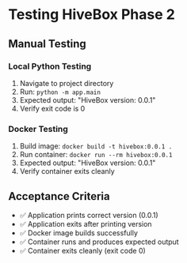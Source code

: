 # Testing HiveBox Phase 2
   
   ## Manual Testing
   
   ### Local Python Testing
   1. Navigate to project directory
   2. Run: `python -m app.main`
   3. Expected output: "HiveBox version: 0.0.1"
   4. Verify exit code is 0
   
   ### Docker Testing
   1. Build image: `docker build -t hivebox:0.0.1 .`
   2. Run container: `docker run --rm hivebox:0.0.1`
   3. Expected output: "HiveBox version: 0.0.1"
   4. Verify container exits cleanly
   
   ## Acceptance Criteria
   - ✅ Application prints correct version (0.0.1)
   - ✅ Application exits after printing version
   - ✅ Docker image builds successfully
   - ✅ Container runs and produces expected output
   - ✅ Container exits cleanly (exit code 0)